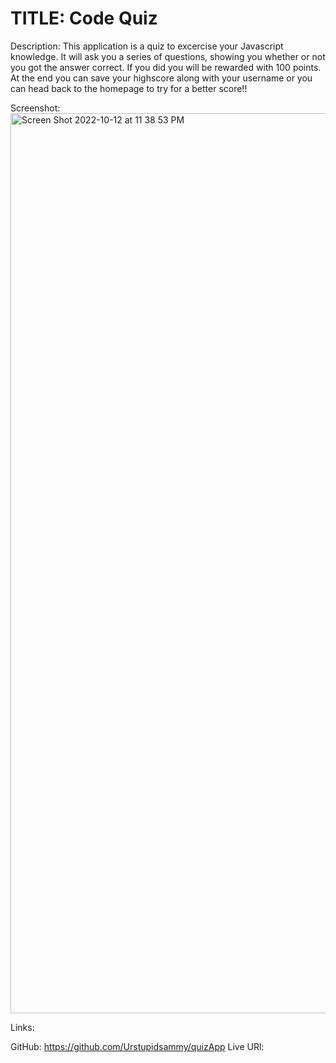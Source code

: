 # TITLE: Code Quiz

Description:
This application is a quiz to excercise your Javascript knowledge. It will ask you a series of questions, showing you whether or not you got the answer correct. If you did you will be rewarded with 100 points. At the end you can save your highscore along with your username or you can head back to the homepage to try for a better score!!


Screenshot:<img width="1440" alt="Screen Shot 2022-10-12 at 11 38 53 PM" src="https://user-images.githubusercontent.com/112736514/195521096-e07dc087-a6a2-4d05-a150-97c94e4c1ad9.png">


Links:

GitHub: https://github.com/Urstupidsammy/quizApp
Live URl:
